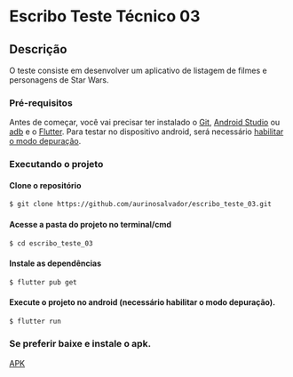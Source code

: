 # Escribo Teste Técnico 03
## Descrição
O teste consiste em desenvolver um aplicativo de listagem de filmes e personagens de Star Wars.

### Pré-requisitos
Antes de começar, você vai precisar ter instalado o [Git](https://git-scm.com), [Android Studio](https://developer.android.com/studio?hl=pt) ou [adb](https://developer.android.com/studio/command-line/adb?hl=pt-br) e o [Flutter](https://flutter.dev/). Para testar no dispositivo android, será necessário [habilitar o modo depuração](https://flutter-examples.com/run-test-flutter-apps-directly-on-real-android-device/).

### Executando o projeto

#### Clone o repositório
 ```bash 
 $ git clone https://github.com/aurinosalvador/escribo_teste_03.git
 ```

#### Acesse a pasta do projeto no terminal/cmd
 ```bash 
 $ cd escribo_teste_03
 ```

#### Instale as dependências
 ```bash 
 $ flutter pub get
 ```

#### Execute o projeto no android (necessário habilitar o modo depuração).
 ```bash 
 $ flutter run
 ```

### Se preferir baixe e instale o apk.
[APK](https://github.com/aurinosalvador/escribo_teste_03/raw/main/app.apk/)
